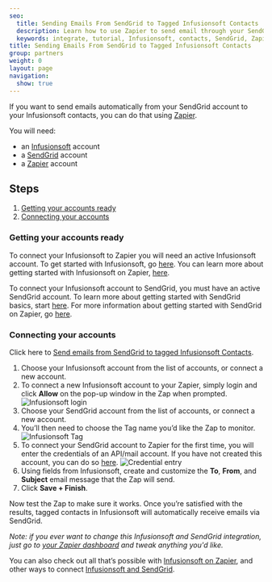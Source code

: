 ```yaml
---
seo:
  title: Sending Emails From SendGrid to Tagged Infusionsoft Contacts
  description: Learn how to use Zapier to send email through your SendGrid account to your Infusionsoft contacts.
  keywords: integrate, tutorial, Infusionsoft, contacts, SendGrid, Zapier
title: Sending Emails From SendGrid to Tagged Infusionsoft Contacts
group: partners
weight: 0
layout: page
navigation:
  show: true
---
```


If you want to send emails automatically from your SendGrid account to your Infusionsoft contacts, you can do that using [Zapier](http://zapier.com).

You will need:

* an [Infusionsoft](http://www.infusionsoft.com) account
* a [SendGrid](http://sendgrid.com/) account
* a [Zapier](http://zapier.com) account

## Steps

1. [Getting your accounts ready](#ready)
2. [Connecting your accounts](#connect)

### Getting your accounts ready<a name="ready"></a>


To connect your Infusionsoft to Zapier you will need an active Infusionsoft account. To get started with Infusionsoft, go [here](http://help.infusionsoft.com/userguides/get-started). You can learn more about getting started with Infusionsoft on Zapier, [here](https://zapier.com/help/infusionsoft/#how-get-started-infusionsoft).

To connect your Infusionsoft account to SendGrid, you must have an active SendGrid account. To learn more about getting started with SendGrid basics, start [here](https://sendgrid.com/docs/index.html). For more information about getting started with SendGrid on Zapier, go [here](https://zapier.com/help/sendgrid/#how-get-started-sendgrid).


### Connecting your accounts<a name="connect"></a>

Click here to [Send emails from SendGrid to tagged Infusionsoft Contacts](https://zapier.com/zapbook/zaps/2232/send-an-email-from-sendgrid-when-you-tag-a-contact-in-infusionsoft/).

1. Choose your Infusionsoft account from the list of accounts, or connect a new account.
2. To connect a new Infusionsoft account to your Zapier, simply login and click **Allow** on the pop-up window in the Zap when prompted.
![Infusionsoft login](http://cl.ly/image/2x3l3d2e0t3o/Image%202015-10-30%20at%2011.30.29%20AM.png)
3. Choose your SendGrid account from the list of accounts, or connect a new account.
4. You’ll then need to choose the Tag name you’d like the Zap to monitor.
![Infusionsoft Tag](http://cl.ly/image/3N1O0g0c3r3K/Image%202015-10-30%20at%2011.33.06%20AM.png)
5. To connect your SendGrid account to Zapier for the first time, you will enter the credentials of an API/mail account. If you have not created this account, you can do so [here](https://sendgrid.com/credentials).
![Credential entry](https://api.monosnap.com/rpc/file/download?id=gAajRq9wMKNTN4HyEKzAMosD71ifb8)
6. Using fields from Infusionsoft, create and customize the **To**, **From**, and **Subject** email message that the Zap will send.
7. Click **Save + Finish**.

Now test the Zap to make sure it works. Once you’re satisfied with the results, tagged contacts in Infusionsoft will automatically receive emails via SendGrid.

*Note: if you ever want to change this Infusionsoft and SendGrid integration, just go to [your Zapier dashboard](https://zapier.com/app/dashboard) and tweak anything you'd like.*

You can also check out all that’s possible with [Infusionsoft on Zapier](https://zapier.com/zapbook/infusionsoft/), and other ways to connect [Infusionsoft and SendGrid](https://zapier.com/zapbook/infusionsoft/sendgrid/).
